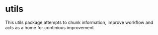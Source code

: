 # utils

This utils package attempts to chunk information, improve workflow and acts as a home for continious improvement


